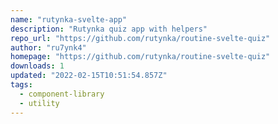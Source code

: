 ```yaml
---
name: "rutynka-svelte-app"
description: "Rutynka quiz app with helpers"
repo_url: "https://github.com/rutynka/routine-svelte-quiz"
author: "ru7ynk4"
homepage: "https://github.com/rutynka/routine-svelte-quiz"
downloads: 1
updated: "2022-02-15T10:51:54.857Z"
tags: 
  - component-library
  - utility
---
```

